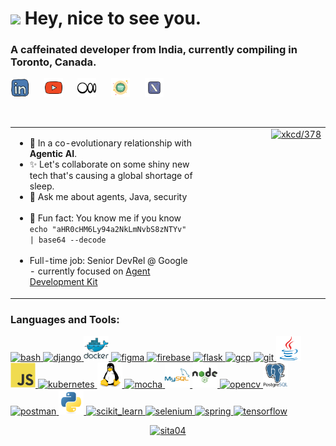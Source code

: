 <h1><img src="https://emojis.slackmojis.com/emojis/images/1531849430/4246/blob-sunglasses.gif?1531849430" width="30"/> Hey, nice to see you.</h1>
<h3 >A caffeinated developer from India, currently compiling in Toronto, Canada.</h3>

<p align="left">
<a href="https://www.linkedin.com/in/sitalakshmi04/" target="_blank"><img height="30" src="https://github.com/Sita04/Sita04/blob/main/static/img/icons8-linkedin-48.png?raw=true"></a>&nbsp;&nbsp;&nbsp;&nbsp;&nbsp;
<a href="https://www.youtube.com/playlist?list=PLOU2XLYxmsIIAPgM8FmtEcFTXLLzmh4DK" target="_blank"><img height="30" src="https://github.com/Sita04/Sita04/blob/main/static/img/icons8-youtube-48.png?raw=true"></a>&nbsp;&nbsp;&nbsp;&nbsp;&nbsp;
<a href="https://medium.com/@sita1996" target="_blank"><img height="30" src="https://github.com/Sita04/Sita04/blob/main/static/img/icons8-medium-48%20(1).png?raw=true"></a>&nbsp;&nbsp;&nbsp;&nbsp;&nbsp;
<a href="https://open.spotify.com/user/g11urlibl9w5ueipa9ps7rgkd?si=02dc7fc200f0403e" target="_blank"><img height="30" src="https://github.com/Sita04/Sita04/blob/main/static/img/icons8-spotify-50.png?raw=true"></a>&nbsp;&nbsp;&nbsp;&nbsp;&nbsp;
<a href="https://x.com/sitalakshmi_sx" target="_blank"><img height="30" src="https://github.com/Sita04/Sita04/blob/main/static/img/icons8-x-48%20(1).png?raw=true"></a>&nbsp;&nbsp;&nbsp;&nbsp;&nbsp;
</p>

<br>
<table>
  <tr>
    <td valign="top" width="60%">
      <ul>
        <li>🌱 In a co-evolutionary relationship with <strong>Agentic AI</strong>.</a></li>
        <li>✨ Let's collaborate on some shiny new tech that's causing a global shortage of sleep. </strong></li>
        <li>💬 Ask me about agents, Java, security </li>
        <br>
        <li> 🫢 Fun fact: You know me if you know <br> <code>echo "aHR0cHM6Ly94a2NkLmNvbS8zNTYv" | base64 --decode</code></li>
        <br>
        <li>Full-time job: Senior DevRel @ Google - currently focused on <a href="https://google.github.io/adk-docs/">Agent Development Kit</li>
      </ul>
    </td>
    <td valign="top" align="right">
      <a href="https://xkcd.com/378/">
        <img src="https://imgs.xkcd.com/comics/real_programmers.png" alt="xkcd/378" />
      </a>
    </td>
  </tr>
</table>

<h3 align="left">Languages and Tools:</h3>
<p align="left"> <a href="https://www.gnu.org/software/bash/" target="_blank" rel="noreferrer"> <img src="https://www.vectorlogo.zone/logos/gnu_bash/gnu_bash-icon.svg" alt="bash" width="40" height="40"/> </a> <a href="https://www.djangoproject.com/" target="_blank" rel="noreferrer"> <img src="https://cdn.worldvectorlogo.com/logos/django.svg" alt="django" width="40" height="40"/> </a> <a href="https://www.docker.com/" target="_blank" rel="noreferrer"> <img src="https://raw.githubusercontent.com/devicons/devicon/master/icons/docker/docker-original-wordmark.svg" alt="docker" width="40" height="40"/> </a> <a href="https://www.figma.com/" target="_blank" rel="noreferrer"> <img src="https://www.vectorlogo.zone/logos/figma/figma-icon.svg" alt="figma" width="40" height="40"/> </a> <a href="https://firebase.google.com/" target="_blank" rel="noreferrer"> <img src="https://www.vectorlogo.zone/logos/firebase/firebase-icon.svg" alt="firebase" width="40" height="40"/> </a> <a href="https://flask.palletsprojects.com/" target="_blank" rel="noreferrer"> <img src="https://www.vectorlogo.zone/logos/pocoo_flask/pocoo_flask-icon.svg" alt="flask" width="40" height="40"/> </a> <a href="https://cloud.google.com" target="_blank" rel="noreferrer"> <img src="https://www.vectorlogo.zone/logos/google_cloud/google_cloud-icon.svg" alt="gcp" width="40" height="40"/> </a> <a href="https://git-scm.com/" target="_blank" rel="noreferrer"> <img src="https://www.vectorlogo.zone/logos/git-scm/git-scm-icon.svg" alt="git" width="40" height="40"/> </a> <a href="https://www.java.com" target="_blank" rel="noreferrer"> <img src="https://raw.githubusercontent.com/devicons/devicon/master/icons/java/java-original.svg" alt="java" width="40" height="40"/> </a> <a href="https://developer.mozilla.org/en-US/docs/Web/JavaScript" target="_blank" rel="noreferrer"> <img src="https://raw.githubusercontent.com/devicons/devicon/master/icons/javascript/javascript-original.svg" alt="javascript" width="40" height="40"/> </a> <a href="https://kubernetes.io" target="_blank" rel="noreferrer"> <img src="https://www.vectorlogo.zone/logos/kubernetes/kubernetes-icon.svg" alt="kubernetes" width="40" height="40"/> </a> <a href="https://www.linux.org/" target="_blank" rel="noreferrer"> <img src="https://raw.githubusercontent.com/devicons/devicon/master/icons/linux/linux-original.svg" alt="linux" width="40" height="40"/> </a> <a href="https://mochajs.org" target="_blank" rel="noreferrer"> <img src="https://www.vectorlogo.zone/logos/mochajs/mochajs-icon.svg" alt="mocha" width="40" height="40"/> </a> <a href="https://www.mysql.com/" target="_blank" rel="noreferrer"> <img src="https://raw.githubusercontent.com/devicons/devicon/master/icons/mysql/mysql-original-wordmark.svg" alt="mysql" width="40" height="40"/> </a> <a href="https://nodejs.org" target="_blank" rel="noreferrer"> <img src="https://raw.githubusercontent.com/devicons/devicon/master/icons/nodejs/nodejs-original-wordmark.svg" alt="nodejs" width="40" height="40"/> </a> <a href="https://opencv.org/" target="_blank" rel="noreferrer"> <img src="https://www.vectorlogo.zone/logos/opencv/opencv-icon.svg" alt="opencv" width="40" height="40"/> </a> <a href="https://www.postgresql.org" target="_blank" rel="noreferrer"> <img src="https://raw.githubusercontent.com/devicons/devicon/master/icons/postgresql/postgresql-original-wordmark.svg" alt="postgresql" width="40" height="40"/> </a> <a href="https://postman.com" target="_blank" rel="noreferrer"> <img src="https://www.vectorlogo.zone/logos/getpostman/getpostman-icon.svg" alt="postman" width="40" height="40"/> </a> <a href="https://www.python.org" target="_blank" rel="noreferrer"> <img src="https://raw.githubusercontent.com/devicons/devicon/master/icons/python/python-original.svg" alt="python" width="40" height="40"/> </a> <a href="https://scikit-learn.org/" target="_blank" rel="noreferrer"> <img src="https://upload.wikimedia.org/wikipedia/commons/0/05/Scikit_learn_logo_small.svg" alt="scikit_learn" width="40" height="40"/> </a> <a href="https://www.selenium.dev" target="_blank" rel="noreferrer"> <img src="https://raw.githubusercontent.com/detain/svg-logos/780f25886640cef088af994181646db2f6b1a3f8/svg/selenium-logo.svg" alt="selenium" width="40" height="40"/> </a> <a href="https://spring.io/" target="_blank" rel="noreferrer"> <img src="https://www.vectorlogo.zone/logos/springio/springio-icon.svg" alt="spring" width="40" height="40"/> </a> <a href="https://www.tensorflow.org" target="_blank" rel="noreferrer"> <img src="https://www.vectorlogo.zone/logos/tensorflow/tensorflow-icon.svg" alt="tensorflow" width="40" height="40"/> </a> </p>

<p align="center"> <a href="https://github.com/ryo-ma/github-profile-trophy"><img src="https://github-profile-trophy.vercel.app/?username=sita04" alt="sita04" /></a> </p>
